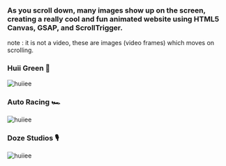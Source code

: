 ### As you scroll down, many images show up on the screen, creating a really cool and fun animated website using HTML5 Canvas, GSAP, and ScrollTrigger.
note : it is not a video, these are images (video frames) which moves on scrolling.

### Huii Green 🍏
![huiiee](huii/huii.gif)

### Auto Racing 🏎️
![huiiee](carr/ar.gif)

### Doze Studios 🎙️
![huiiee](Doze/ds.gif)
